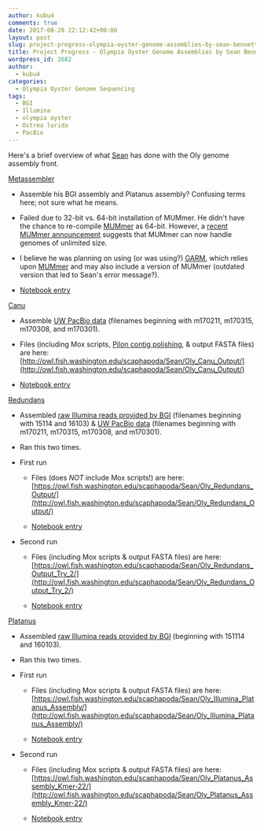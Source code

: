 ```yaml
---
author: kubu4
comments: true
date: 2017-08-28 22:12:42+00:00
layout: post
slug: project-progress-olympia-oyster-genome-assemblies-by-sean-bennett
title: Project Progress - Olympia Oyster Genome Assemblies by Sean Bennett
wordpress_id: 2682
author:
  - kubu4
categories:
  - Olympia Oyster Genome Sequencing
tags:
  - BGI
  - Illumina
  - olympia oyster
  - Ostrea lurida
  - PacBio
---
```


Here's a brief overview of what [Sean](httpss://genefish.wordpress.com/author/seanb80/) has done with the Oly genome assembly front.

[Metassembler](httpss://sourceforge.net/projects/metassembler/)





  * Assemble his BGI assembly and Platanus assembly? Confusing terms here; not sure what he means.


  * Failed due to 32-bit vs. 64-bit installation of MUMmer. He didn't have the chance to re-compile [MUMmer](httpss://github.com/mummer4/mummer) as 64-bit. However, a [recent MUMmer announcement](http://mummer.sourceforge.net/) suggests that MUMmer can now handle genomes of unlimited size.


  * I believe he was planning on using (or was using?) [GARM](https://garm-meta-assem.sourceforge.net/), which relies upon [MUMmer](https://github.com/mummer4/mummer) and may also include a version of MUMmer (outdated version that led to Sean's error message?).


  * [Notebook entry](httpss://genefish.wordpress.com/2017/06/27/seans-notebook-mummernucmer-error/)



[Canu](httpss://github.com/marbl/canu)





  * Assemble [UW PacBio data](https://owl.fish.washington.edu/nightingales/O_lurida/) (filenames beginning with m170211, m170315, m170308, and m170301).


  * Files (including Mox scripts, [Pilon contig polishing](httpss://github.com/broadinstitute/pilon/wiki), & output FASTA files) are here: [http://owl.fish.washington.edu/scaphapoda/Sean/Oly_Canu_Output/](http://owl.fish.washington.edu/scaphapoda/Sean/Oly_Canu_Output/)


  * [Notebook entry](httpss://genefish.wordpress.com/2017/06/15/seans-notebook-falcon-out-canu-in/)



[Redundans](httpss://github.com/lpryszcz/redundans)





  * Assembled [raw Illumina reads provided by BGI](https://owl.fish.washington.edu/nightingales/O_lurida/) (filenames beginning with 15114 and 16103) & [UW PacBio data](http://owl.fish.washington.edu/nightingales/O_lurida/) (filenames beginning with m170211, m170315, m170308, and m170301).


  * Ran this two times.


  * First run



    * Files (does _NOT_ include Mox scripts!) are here: [https://owl.fish.washington.edu/scaphapoda/Sean/Oly_Redundans_Output/](http://owl.fish.washington.edu/scaphapoda/Sean/Oly_Redundans_Output/)


    * [Notebook entry](httpss://genefish.wordpress.com/2017/05/24/oly-genome-redundans-run-finished/)




  * Second run



    * Files (including Mox scripts & output FASTA files) are here: [https://owl.fish.washington.edu/scaphapoda/Sean/Oly_Redundans_Output_Try_2/](http://owl.fish.washington.edu/scaphapoda/Sean/Oly_Redundans_Output_Try_2/)


    * [Notebook entry](httpss://genefish.wordpress.com/2017/06/08/seans-notebook-oly-genome-re-assembly-try-2/)





[Platanus](https://platanus.bio.titech.ac.jp/?page_id=14)





  * Assembled [raw Illumina reads provided by BGI](https://owl.fish.washington.edu/nightingales/O_lurida/) (beginning with 151114 and 160103).


  * Ran this two times.


  * First run



    * Files (including Mox scripts & output FASTA files) are here: [https://owl.fish.washington.edu/scaphapoda/Sean/Oly_Illumina_Platanus_Assembly/](http://owl.fish.washington.edu/scaphapoda/Sean/Oly_Illumina_Platanus_Assembly/)


    * [Notebook entry](httpss://genefish.wordpress.com/2017/05/19/seans-notebook-olympia-oyster-genome/)




  * Second run



    * Files (including Mox scripts & output FASTA files) are here: [https://owl.fish.washington.edu/scaphapoda/Sean/Oly_Platanus_Assembly_Kmer-22/](http://owl.fish.washington.edu/scaphapoda/Sean/Oly_Platanus_Assembly_Kmer-22/)


    * [Notebook entry](httpss://genefish.wordpress.com/2017/06/02/oly-assembly-try-2-its-yuuuuuuge/)




